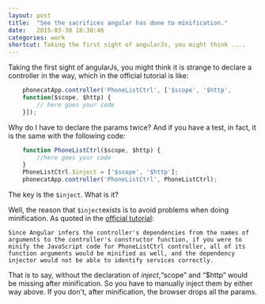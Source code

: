 ```yaml
---
layout: post
title:  "See the sacrifices angular has done to minification."
date:   2015-03-30 18:30:46
categories: work
shortcut: Taking the first sight of angularJs, you might think ....
---
```

Taking the first sight of angularJs, you might think it is strange to declare a controller in the way, which in the official tutorial is like:
```javascript
	phonecatApp.controller('PhoneListCtrl', ['$scope', '$http',
	function($scope, $http) {
		// here goes your code
	}]);

```

Why do I have to declare the params twice? And if you have a test, in fact, it is the same with the following code:
```javascript
	function PhoneListCtrl($scope, $http) {
		//here goes your code
	}
	PhoneListCtrl.$inject = ['$scope', '$http'];
	phonecatApp.controller('PhoneListCtrl', PhoneListCtrl);

```

The key is the `$inject`. What is it?

Well, the reason that `$inject`exists is to avoid problems when doing minification. As quoted in the [official tutorial][tutorial]:

`Since Angular infers the controller's dependencies from the names of arguments to the controller's constructor function, if you were to minify the JavaScript code for PhoneListCtrl controller, all of its function arguments would be minified as well, and the dependency injector would not be able to identify services correctly.`

That is to say, without the declaration of $inject, “$scope” and “$http” would be missing after minification. So you have to manually inject them by either way above. If you don't, after minification, the browser drops all the params.

[tutorial]: https://docs.angularjs.org/tutorial/step_05#a-note-on-minification